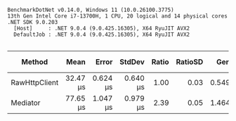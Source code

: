 ```

BenchmarkDotNet v0.14.0, Windows 11 (10.0.26100.3775)
13th Gen Intel Core i7-13700H, 1 CPU, 20 logical and 14 physical cores
.NET SDK 9.0.203
  [Host]     : .NET 9.0.4 (9.0.425.16305), X64 RyuJIT AVX2
  DefaultJob : .NET 9.0.4 (9.0.425.16305), X64 RyuJIT AVX2


```
| Method        | Mean     | Error    | StdDev   | Ratio | RatioSD | Gen0   | Gen1   | Allocated | Alloc Ratio |
|-------------- |---------:|---------:|---------:|------:|--------:|-------:|-------:|----------:|------------:|
| RawHttpClient | 32.47 μs | 0.624 μs | 0.640 μs |  1.00 |    0.03 | 0.5493 | 0.2441 |   6.88 KB |        1.00 |
| Mediator      | 77.65 μs | 1.047 μs | 0.979 μs |  2.39 |    0.05 | 1.4648 | 0.2441 |  17.98 KB |        2.61 |
